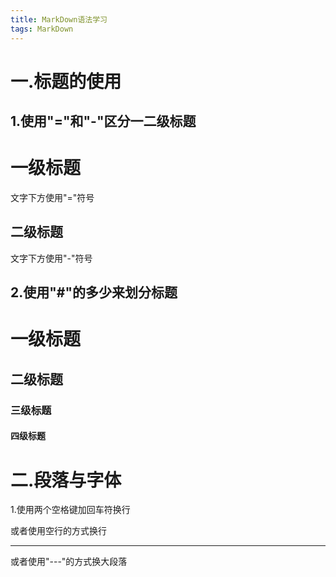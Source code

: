 ```yaml
---
title: MarkDown语法学习
tags: MarkDown
---
```


一.标题的使用
=============

1.使用"="和"-"区分一二级标题
---------------------------
一级标题 
========

文字下方使用"="符号  

二级标题 
-------

文字下方使用"-"符号  


2.使用"#"的多少来划分标题
----------------------
# 一级标题  
## 二级标题  
### 三级标题  
#### 四级标题  


二.段落与字体
=============  
1.使用两个空格键加回车符换行

或者使用空行的方式换行

---

或者使用"---"的方式换大段落  
